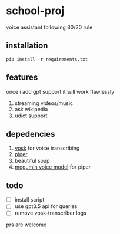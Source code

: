 # school-proj
voice assistant following 80/20 rule

## installation

```
pip install -r requirements.txt
```

## features 
once i add gpt support it will work flawlessly

1. streaming videos/music
2. ask wikipedia
3. udict support

## depedencies
1. [vosk](https://alphacephei.com/vosk/models) for voice transcribing
2. [piper](https://github.com/rhasspy/piper)
3. beautiful soup
4. [megumin voice model](https://huggingface.co/DogeLord/megumin/tree/main) for piper

## todo
- [ ] install script
- [ ] use gpt3.5 api for queries
- [ ] remove vosk-transcriber logs

prs are welcome

